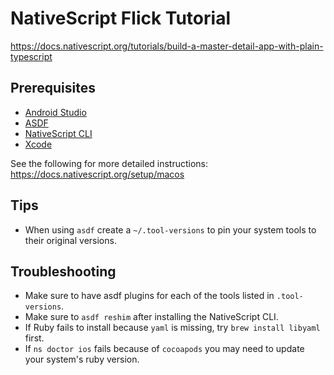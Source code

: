 # NativeScript Flick Tutorial

https://docs.nativescript.org/tutorials/build-a-master-detail-app-with-plain-typescript

## Prerequisites

-   [Android Studio](https://developer.android.com/studio)
-   [ASDF](https://asdf-vm.com/)
-   [NativeScript CLI](https://docs.nativescript.org/setup/macos#installing-the-nativescript-cli)
-   [Xcode](https://developer.apple.com/xcode/)

See the following for more detailed instructions: https://docs.nativescript.org/setup/macos

## Tips

-   When using `asdf` create a `~/.tool-versions` to pin your system tools to their original versions.

## Troubleshooting

-   Make sure to have asdf plugins for each of the tools listed in `.tool-versions`.
-   Make sure to `asdf reshim` after installing the NativeScript CLI.
-   If Ruby fails to install because `yaml` is missing, try `brew install libyaml` first.
-   If `ns doctor ios` fails because of `cocoapods` you may need to update your system's ruby version.
